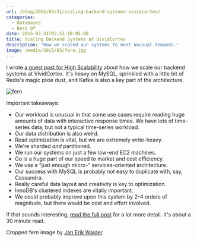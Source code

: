 ```yaml
---
url: /blog/2015/03/31/scaling-backend-systems-vividcortex/
categories:
  - Databases
  - Best Of
date: 2015-03-31T03:51:18-05:00
title: Scaling Backend Systems at VividCortex
description: "How we scaled our systems to meet unusual demands."
image: /media/2015/03/fern.jpg
---
```


I wrote [a guest post for High
Scalability](http://highscalability.com/blog/2015/3/30/how-we-scale-vividcortexs-backend-systems.html)
about how we scale our backend systems at VividCortex. It's heavy on MySQL,
sprinkled with a little bit of Redis's magic pixie dust, and Kafka is also a key
part of the architecture.

![fern](/media/2015/03/fern.jpg)

<!--more-->

Important takeaways:

* Our workload is unusual in that some use cases require reading huge amounts of
  data with interactive response times. We have lots of time-series data, but
  not a typical time-series workload.
* Our data distribution is also weird.
* Read optimization is vital, but we are extremely write-heavy.
* We're sharded *and* partitioned.
* We run our systems on just a few low-end EC2 machines.
* Go is a huge part of our speed to market and cost efficiency.
* We use a "just enough micro-" services-oriented architecture.
* Our success with MySQL is probably not easy to duplicate with, say, Cassandra.
* Really careful data layout and creativity is key to optimization.
* InnoDB's clustered indexes are vitally important.
* We could probably improve upon this system by 2-4 orders of magnitude, but
  there would be cost and effort involved.

If that sounds interesting, [read the full
post](http://highscalability.com/blog/2015/3/30/how-we-scale-vividcortexs-backend-systems.html) for a lot more detail. It's about a 30 minute read.

Cropped fern image by [Jan Erik Waider](https://unsplash.com/photomarket).
